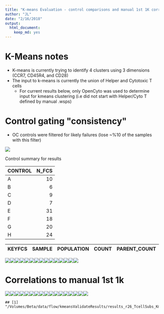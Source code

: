 ```yaml
---
title: "K-means Evaluation - control comparisons and manual 1st 1K correlations  "
author: "JL"
date: "2/16/2018"
output: 
  html_document: 
    keep_md: yes
---
```


# K-Means notes
- K-means is currently trying to identify 4 clusters using 3 dimensions (CCR7, CD45R4, and CD28)
- The input to k-means is currently the union of Helper and Cytotoxic T cells
  - For current results below, only OpenCyto was used to determine input for kmeans clustering (i.e did not start with Helper/Cyto T defined by manual .wsps)


# Control gating "consistency"

- OC controls were filtered for likely failures (lose ~%10 of the samples with this filter)







![](KmeansLSEval_CVs_V13_files/figure-html/unnamed-chunk-2-1.png)<!-- -->

Control summary for results


|CONTROL | N_FCS|
|:-------|-----:|
|A       |    10|
|B       |     6|
|C       |     9|
|D       |     7|
|E       |    31|
|F       |    18|
|G       |    20|
|H       |    24|


|KEYFCS |SAMPLE |POPULATION | COUNT| PARENT_COUNT|OPTIMAL_K |DFK_ALL | NUM_POPS_ASSIGNED| TOTAL_COUNTS|QC |PANEL |MACHINE |LAB_ID |formatName |DATE |DATE_MONTH |DATE_WEEK |formatExp |EXPERIMENTER |SANITIZE_NAME |MANUAL_ANNOTATION | PARENT_FREQ| PARENT_PERCENT|KEY |CTL |Study.ID |variable | value|
|:------|:------|:----------|-----:|------------:|:---------|:-------|-----------------:|------------:|:--|:-----|:-------|:------|:----------|:----|:----------|:---------|:---------|:------------|:-------------|:-----------------|-----------:|--------------:|:---|:---|:--------|:--------|-----:|

![](KmeansLSEval_CVs_V13_files/figure-html/unnamed-chunk-4-1.png)<!-- -->![](KmeansLSEval_CVs_V13_files/figure-html/unnamed-chunk-4-2.png)<!-- -->![](KmeansLSEval_CVs_V13_files/figure-html/unnamed-chunk-4-3.png)<!-- -->![](KmeansLSEval_CVs_V13_files/figure-html/unnamed-chunk-4-4.png)<!-- -->![](KmeansLSEval_CVs_V13_files/figure-html/unnamed-chunk-4-5.png)<!-- -->![](KmeansLSEval_CVs_V13_files/figure-html/unnamed-chunk-4-6.png)<!-- -->![](KmeansLSEval_CVs_V13_files/figure-html/unnamed-chunk-4-7.png)<!-- -->![](KmeansLSEval_CVs_V13_files/figure-html/unnamed-chunk-4-8.png)<!-- -->![](KmeansLSEval_CVs_V13_files/figure-html/unnamed-chunk-4-9.png)<!-- -->![](KmeansLSEval_CVs_V13_files/figure-html/unnamed-chunk-4-10.png)<!-- -->![](KmeansLSEval_CVs_V13_files/figure-html/unnamed-chunk-4-11.png)<!-- -->![](KmeansLSEval_CVs_V13_files/figure-html/unnamed-chunk-4-12.png)<!-- -->![](KmeansLSEval_CVs_V13_files/figure-html/unnamed-chunk-4-13.png)<!-- -->![](KmeansLSEval_CVs_V13_files/figure-html/unnamed-chunk-4-14.png)<!-- -->![](KmeansLSEval_CVs_V13_files/figure-html/unnamed-chunk-4-15.png)<!-- -->


# Correlations to manual 1st 1k


![](KmeansLSEval_CVs_V13_files/figure-html/unnamed-chunk-5-1.png)<!-- -->![](KmeansLSEval_CVs_V13_files/figure-html/unnamed-chunk-5-2.png)<!-- -->![](KmeansLSEval_CVs_V13_files/figure-html/unnamed-chunk-5-3.png)<!-- -->![](KmeansLSEval_CVs_V13_files/figure-html/unnamed-chunk-5-4.png)<!-- -->![](KmeansLSEval_CVs_V13_files/figure-html/unnamed-chunk-5-5.png)<!-- -->![](KmeansLSEval_CVs_V13_files/figure-html/unnamed-chunk-5-6.png)<!-- -->![](KmeansLSEval_CVs_V13_files/figure-html/unnamed-chunk-5-7.png)<!-- -->![](KmeansLSEval_CVs_V13_files/figure-html/unnamed-chunk-5-8.png)<!-- -->![](KmeansLSEval_CVs_V13_files/figure-html/unnamed-chunk-5-9.png)<!-- -->![](KmeansLSEval_CVs_V13_files/figure-html/unnamed-chunk-5-10.png)<!-- -->![](KmeansLSEval_CVs_V13_files/figure-html/unnamed-chunk-5-11.png)<!-- -->![](KmeansLSEval_CVs_V13_files/figure-html/unnamed-chunk-5-12.png)<!-- -->![](KmeansLSEval_CVs_V13_files/figure-html/unnamed-chunk-5-13.png)<!-- -->![](KmeansLSEval_CVs_V13_files/figure-html/unnamed-chunk-5-14.png)<!-- -->![](KmeansLSEval_CVs_V13_files/figure-html/unnamed-chunk-5-15.png)<!-- -->![](KmeansLSEval_CVs_V13_files/figure-html/unnamed-chunk-5-16.png)<!-- -->![](KmeansLSEval_CVs_V13_files/figure-html/unnamed-chunk-5-17.png)<!-- -->

```
## [1] "/Volumes/Beta/data/flow/kmeansValidateResults/results_r26_TcellSubs_Kmeans_wsp_v8/summmary.cor.results_r26_TcellSubs_Kmeans_wsp_v8.txt"
```

